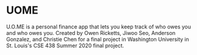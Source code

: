 # UOME
U.O.ME is a personal finance app that lets you keep track of who owes you and who owes you. 
Created by Owen Ricketts, Jiwoo Seo, Anderson Gonzalez, and Christie Chen for a final project in Washington University in St. Louis's CSE 438 Summer 2020 final project.

